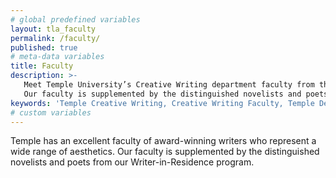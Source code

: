 ```yaml
---
# global predefined variables
layout: tla_faculty
permalink: /faculty/
published: true
# meta-data variables
title: Faculty
description: >-
   Meet Temple University’s Creative Writing department faculty from the College of Liberal Arts!
   Our faculty is supplemented by the distinguished novelists and poets from our Writer-in-Residence program.
keywords: 'Temple Creative Writing, Creative Writing Faculty, Temple Department of English'
# custom variables
---
```

Temple has an excellent faculty of award-winning writers who represent a wide range of aesthetics. Our faculty is supplemented by the distinguished novelists and poets from our Writer-in-Residence program.
